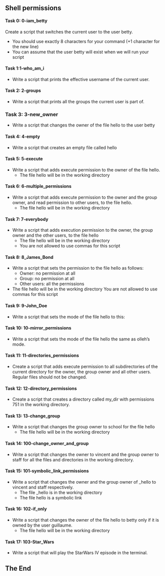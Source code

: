 ## Shell permissions

#### Task 0: 0-iam_betty</h4>
Create a script that switches the current user to the user betty.
* You should use exactly 8 characters for your command (+1 character for the new line)
* You can assume that the user betty will exist when we will run your script
#### Task 1:1-who_am_i
* Write a script that prints the effective username of the current user.
#### Task 2: 2-groups
* Write a script that prints all the groups the current user is part of.
### Task 3: 3-new_owner
* Write a script that changes the owner of the file hello to the user betty
#### Task 4: 4-empty
* Write a script that creates an empty file called hello
#### Task 5: 5-execute
* Write a script that adds execute permission to the owner of the file hello.
   * The file hello will be in the working directory 
#### Task 6: 6-multiple_permissions
* Write a script that adds execute permission to the owner and the group owner, and read permission to other users, to the file hello.
  * The file hello will be in the working directory
#### Task 7: 7-everybody
* Write a script that adds execution permission to the owner, the group owner and the other users, to the file hello
  * The file hello will be in the working directory
  * You are not allowed to use commas for this script
#### Task 8: 8_James_Bond
* Write a script that sets the permission to the file hello as follows:
  * Owner: no permission at all
  * Group: no permission at all
  * Other users: all the permissions
* The file hello will be in the working directory You are not allowed to use commas for this script
#### Task 9: 9-John_Doe
* Write a script that sets the mode of the file hello to this:
#### Task 10: 10-mirror_permissions
* Write a script that sets the mode of the file hello the same as olleh’s mode.
#### Task 11: 11-directories_permissions
* Create a script that adds execute permission to all subdirectories of the current directory for the owner, the group owner and all other users. Regular files should not be changed.
#### Task 12: 12-directory_permissions
* Create a script that creates a directory called my_dir with permissions 751 in the working directory.
#### Task 13: 13-change_group
* Write a script that changes the group owner to school for the file hello 
  * The file hello will be in the working directory
#### Task 14: 100-change_owner_and_group
* Write a script that changes the owner to vincent and the group owner to staff for all the files and directories in the working directory.
#### Task 15: 101-symbolic_link_permissions
* Write a script that changes the owner and the group owner of _hello to vincent and staff respectively.<br>
  * The file _hello is in the working directory<br>
  * The file hello is a symbolic link<br>
#### Task 16: 102-if_only
* Write a script that changes the owner of the file hello to betty only if it is owned by the user guillaume.<br>
  * The file hello will be in the working directory 
#### Task 17: 103-Star_Wars
* Write a script that will play the StarWars IV episode in the terminal.
## The End
